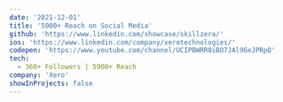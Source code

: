 ```yaml
---
date: '2021-12-01'
title: '5000+ Reach on Social Media'
github: 'https://www.linkedin.com/showcase/skillzera/'
ios: 'https://www.linkedin.com/company/xerotechnologies/'
codepen: 'https://www.youtube.com/channel/UCIPBWRR0iBO7JAl96eJPRpQ'
tech:
  - 360+ Followers | 5900+ Reach
company: 'Xero'
showInProjects: false
---
```


